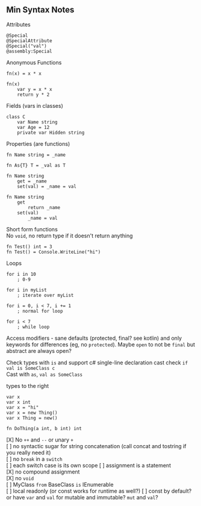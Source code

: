 ## Min Syntax Notes

Attributes
```
@Special
@SpecialAttribute
@Special("val")
@assembly:Special
```

Anonymous Functions
```
fn(x) = x * x

fn(x)
    var y = x * x
    return y * 2
```

Fields (vars in classes)
```
class C
    var Name string
    var Age = 12
    private var Hidden string
```

Properties (are functions)
```
fn Name string = _name

fn As{T} T = _val as T

fn Name string
    get = _name
    set(val) = _name = val

fn Name string
    get
        return _name
    set(val)
        _name = val
```

Short form functions  
No `void`, no return type if it doesn't return anything
```
fn Test() int = 3
fn Test() = Console.WriteLine("hi")
```

Loops
```
for i in 10
    ; 0-9

for i in myList
    ; iterate over myList

for i = 0, i < 7, i += 1
    ; normal for loop

for i < 7
    ; while loop
```

Access modifiers - sane defaults (protected, final? see kotlin) and only keywords for differences (eg, no `protected`). Maybe `open` to not be `final` but abstract are always open?

Check types with `is` and support c# single-line declaration cast check `if val is SomeClass c`  
Cast with `as`, `val as SomeClass`

types to the right
```
var x
var x int
var x = "hi"
var x = new Thing()
var x Thing = new()

fn DoThing(a int, b int) int
```

[X] No `++` and `--` or unary `+`  
[ ] no syntactic sugar for string concatenation (call concat and tostring if you really need it)  
[ ] no `break` in a `switch`  
[ ] each switch case is its own scope
[ ] assignment is a statement  
[X] no compound assignment  
[X] no `void`  
[ ] MyClass `from` BaseClass `is` IEnumerable  
[ ] local readonly (or const works for runtime as well?)
[ ] const by default? or have `var` and `val` for mutable and immutable? `mut` and `val`?